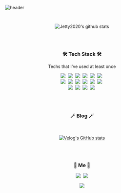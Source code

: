 ![header](https://capsule-render.vercel.app/api?type=waving&color=auto&height=300&section=header&text=JeongHoon%20Park&fontSize=90&animation=fadeIn&fontAlignY=38&descAlignY=51&descAlign=62)

<br>
<div align="center">

![Jetty2020's github stats](https://github-readme-stats.vercel.app/api?username=Jetty2020&show_icons=true&count_private=true&include_all_commits=true&theme=dracula)

</div>
<br>
<br>
<h3 align="center">🛠 Tech Stack 🛠</h3>
<p align="center"> Techs that I've used at least once </p>
<p align="center">
  <img src="https://img.shields.io/badge/React-61DAFB?style=flat-square&logo=React&logoColor=white"/></a>&nbsp 
  <img src="https://img.shields.io/badge/Javascript-F7DF1E?style=flat-square&logo=javascript&logoColor=white"/></a>&nbsp 
  <img src="https://img.shields.io/badge/Typescript-3178C6?style=flat-square&logo=Typescript&logoColor=white"/></a>&nbsp 
  <img src="https://img.shields.io/badge/Apollo-311C87?style=flat-square&logo=Apollo&logoColor=white"/></a>&nbsp 
  <img src="https://img.shields.io/badge/GraphQL-E434AA?style=flat-square&logo=GraphQL3&logoColor=white"/></a>&nbsp 
  <img src="https://img.shields.io/badge/Redux-764ABC?style=flat-square&logo=Redux3&logoColor=white"/></a>&nbsp 
  <br>
  <img src="https://img.shields.io/badge/css-1572B6?style=flat-square&logo=css3&logoColor=white"/></a>&nbsp 
  <img src="https://img.shields.io/badge/Sass-CC6699?style=flat-square&logo=Sass&logoColor=white"/></a>&nbsp 
  <img src="https://img.shields.io/badge/Styled_Components-CC6699?style=flat-square&logo=Styled_Components&logoColor=white"/></a>&nbsp 
  <img src="https://img.shields.io/badge/Node.js-339933?style=flat-square&logo=Node.js&logoColor=white"/></a>&nbsp 
  <img src="https://img.shields.io/badge/NestJS-E0234E?style=flat-square&logo=NestJS&logoColor=white"/></a>&nbsp 
  <img src="https://img.shields.io/badge/PostgreSQL-4169E1?style=flat-square&logo=PostgreSQL&logoColor=white"/></a>&nbsp 
<br>
  <img src="https://img.shields.io/badge/Mysql-4479A1?style=flat-square&logo=MySql&logoColor=white"/></a>&nbsp 
  <img src="https://img.shields.io/badge/TypeORM-FFAC00?style=flat-square&logo=TypeORM&logoColor=white"/></a>&nbsp 
  <img src="https://img.shields.io/badge/Sequelize-52B0E7?style=flat-square&logo=Sequelize&logoColor=white"/></a>&nbsp 
  <img src="https://img.shields.io/badge/aws-333664?style=flat-square&logo=amazon-aws&logoColor=white"/></a>&nbsp 
</p>
<br>
<br>
<h3 align="center">🪄 Blog 🪄</h3>
<br>
<div align="center" style="text-align:center">
  
  [![Velog's GitHub stats](https://velog-readme-stats.vercel.app/api?name=do_dadu&tag=React)](https://velog.io/@do_dadu)

  
</div>
  
<br>
<br>
<h3 align="center"> 🧸 Me 🧸 </h3>
<p align="center">
  <a href="https://velog.io/@do_dadu"><img src="https://img.shields.io/badge/Tech%20Blog-11B48A?style=flat-square&logo=Vimeo&logoColor=white&link=https://velog.io/@do_dadu"/></a>&nbsp
  <a href="mailto:kmclo2018@gmail.com"><img src="https://img.shields.io/badge/Gmail-d14836?style=flat-square&logo=Gmail&logoColor=white&link=viliketh1s98@naver.com"/></a>
</p>
<p align="center">
  <a href="https://hits.seeyoufarm.com"><img src="https://hits.seeyoufarm.com/api/count/incr/badge.svg?url=https%3A%2F%2Fgithub.com%2FJetty2020&count_bg=%23ED6DA3&title_bg=%2386757E&icon=github.svg&icon_color=%23E1DEDE&title=hits&edge_flat=false"/></a>
</p>